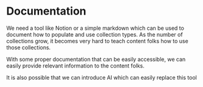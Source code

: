 # Documentation

We need a tool like Notion or a simple markdown which can be used to document
how to populate and use collection types. As the number of collections grow,
it becomes very hard to teach content folks how to use those collections.

With some proper documentation that can be easily accessible, we can easily
provide relevant information to the content folks.

It is also possible that we can introduce AI which can easily replace this tool
